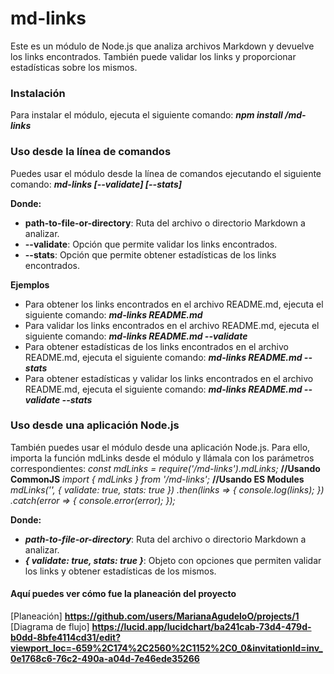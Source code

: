 # md-links
Este es un módulo de Node.js que analiza archivos Markdown y devuelve los links encontrados. También puede validar los links y proporcionar estadísticas sobre los mismos.

### Instalación
Para instalar el módulo, ejecuta el siguiente comando:
***npm install <MarianaAgudeloO>/md-links*** 

### Uso desde la línea de comandos
Puedes usar el módulo desde la línea de comandos ejecutando el siguiente comando:
***md-links <path-to-file-or-directory> [--validate] [--stats]***

**Donde:**
- **path-to-file-or-directory**: Ruta del archivo o directorio Markdown a analizar.
- **--validate**: Opción que permite validar los links encontrados.
- **--stats**: Opción que permite obtener estadísticas de los links encontrados.

**Ejemplos**
- Para obtener los links encontrados en el archivo README.md, ejecuta el siguiente comando:
***md-links README.md***
- Para validar los links encontrados en el archivo README.md, ejecuta el siguiente comando:
***md-links README.md --validate***
- Para obtener estadísticas de los links encontrados en el archivo README.md, ejecuta el siguiente comando:
***md-links README.md --stats***
- Para obtener estadísticas y validar los links encontrados en el archivo README.md, ejecuta el siguiente comando:
***md-links README.md --validate --stats***

### Uso desde una aplicación Node.js
También puedes usar el módulo desde una aplicación Node.js. Para ello, importa la función mdLinks desde el módulo y llámala con los parámetros correspondientes:
*const mdLinks = require('<github-user>/md-links').mdLinks;* **//Usando CommonJS**
*import { mdLinks } from '<github-user>/md-links';* **//Usando ES Modules**
*mdLinks('<path-to-file-or-directory>', { validate: true, stats: true })
.then(links => {
  console.log(links);
})
.catch(error => {
  console.error(error);
});*

**Donde:**
- ***path-to-file-or-directory***: Ruta del archivo o directorio Markdown a analizar.
- ***{ validate: true, stats: true }***: Objeto con opciones que permiten validar los links y obtener estadísticas de los mismos.

#### Aquí puedes ver cómo fue la planeación del proyecto
[Planeación] **https://github.com/users/MarianaAgudeloO/projects/1**
[Diagrama de flujo] **https://lucid.app/lucidchart/ba241cab-73d4-479d-b0dd-8bfe4114cd31/edit?viewport_loc=-659%2C174%2C2560%2C1152%2C0_0&invitationId=inv_0e1768c6-76c2-490a-a04d-7e46ede35266**